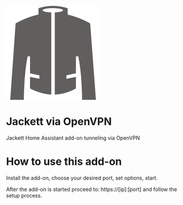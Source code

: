 [![](logo.png)](https://github.com/Jackett/Jackett)

# Jackett via OpenVPN

Jackett Home Assistant add-on tunneling via OpenVPN

# How to use this add-on

Install the add-on, choose your desired port, set options, start.

After the add-on is started proceed to: https://[ip]:[port] and follow the setup process.

